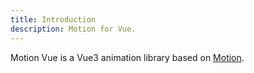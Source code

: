 ```yaml
---
title: Introduction
description: Motion for Vue.
---
```


Motion Vue is a Vue3 animation library based on [Motion](https://motion.dev).
